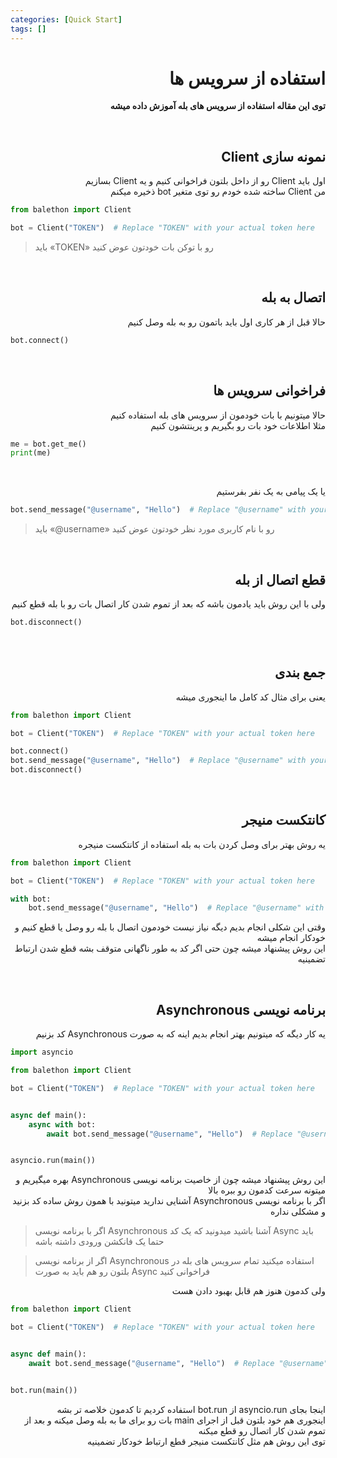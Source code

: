 ```yaml
---
categories: [Quick Start]
tags: []
---
```


<h1 align="right" dir="rtl">استفاده از سرویس ها</h1>

<p align="right" dir="rtl"><strong>توی این مقاله استفاده از سرویس های بله آموزش داده میشه</strong></p>

<p align="right" dir="rtl"><br/></p>

<h2 align="right" dir="rtl">نمونه سازی Client</h2>

<p align="right" dir="rtl">اول باید Client رو از داخل بلتون فراخوانی کنیم و یه Client بسازیم<br/>
من Client ساخته شده خودم رو توی متغیر bot ذخیره میکنم</p>

```python
from balethon import Client

bot = Client("TOKEN")  # Replace "TOKEN" with your actual token here
```

<blockquote>
<p>باید «TOKEN» رو با توکن بات خودتون عوض کنید</p>
</blockquote>

<p align="right" dir="rtl"><br/></p>

<h2 align="right" dir="rtl">اتصال به بله</h2>

<p align="right" dir="rtl">حالا قبل از هر کاری اول باید باتمون رو به بله وصل کنیم</p>

```python
bot.connect()
```

<p align="right" dir="rtl"><br/></p>

<h2 align="right" dir="rtl">فراخوانی سرویس ها</h2>

<p align="right" dir="rtl">حالا میتونیم با بات خودمون از سرویس های بله استفاده کنیم<br/>
مثلا اطلاعات خود بات رو بگیریم و پرینتشون کنیم</p>

```python
me = bot.get_me()
print(me)
```

<p align="right" dir="rtl"><br/></p>

<p align="right" dir="rtl">یا یک پیامی به یک نفر بفرستیم</p>

```python
bot.send_message("@username", "Hello")  # Replace "@username" with your actual username here
```

<blockquote>
<p>باید «@username» رو با نام کاربری مورد نظر خودتون عوض کنید</p>
</blockquote>

<p align="right" dir="rtl"><br/></p>

<h2 align="right" dir="rtl">قطع اتصال از بله</h2>

<p align="right" dir="rtl">ولی با این روش باید یادمون باشه که بعد از تموم شدن کار اتصال بات رو با بله قطع کنیم</p>

```python
bot.disconnect()
```

<p align="right" dir="rtl"><br/></p>

<h2 align="right" dir="rtl">جمع بندی</h2>

<p align="right" dir="rtl">یعنی برای مثال کد کامل ما اینجوری میشه</p>

```python
from balethon import Client

bot = Client("TOKEN")  # Replace "TOKEN" with your actual token here

bot.connect()
bot.send_message("@username", "Hello")  # Replace "@username" with your actual username here
bot.disconnect()
```

<p align="right" dir="rtl"><br/></p>

<h2 align="right" dir="rtl">کانتکست منیجر</h2>

<p align="right" dir="rtl">یه روش بهتر برای وصل کردن بات به بله استفاده از کانتکست منیجره</p>

```python
from balethon import Client

bot = Client("TOKEN")  # Replace "TOKEN" with your actual token here

with bot:
    bot.send_message("@username", "Hello")  # Replace "@username" with your actual username here
```

<p align="right" dir="rtl">
وقتی این شکلی انجام بدیم دیگه نیاز نیست خودمون اتصال با بله رو وصل یا قطع کنیم و خودکار انجام میشه<br>
این روش پیشنهاد میشه چون حتی اگر کد به طور ناگهانی متوقف بشه قطع شدن ارتباط تضمینیه
</p>

<p align="right" dir="rtl"><br/></p>

<h2 align="right" dir="rtl">برنامه نویسی Asynchronous</h2>

<p align="right" dir="rtl">یه کار دیگه که میتونیم بهتر انجام بدیم اینه که به صورت Asynchronous کد بزنیم</p>

```python
import asyncio

from balethon import Client

bot = Client("TOKEN")  # Replace "TOKEN" with your actual token here


async def main():
    async with bot:
        await bot.send_message("@username", "Hello")  # Replace "@username" with your actual username here


asyncio.run(main())
```

<p align="right" dir="rtl">این روش پیشنهاد میشه چون از خاصیت برنامه نویسی Asynchronous بهره میگیریم و میتونه سرعت کدمون رو ببره بالا<br/>
اگر با برنامه نویسی Asynchronous آشنایی ندارید میتونید با همون روش ساده کد بزنید و مشکلی نداره</p>

<blockquote>
<p>اگر با برنامه نویسی Asynchronous آشنا باشید میدونید که یک کد Async باید حتما یک فانکشن ورودی داشته باشه</p>
</blockquote>

<blockquote>
<p>اگر از برنامه نویسی Asynchronous استفاده میکنید تمام سرویس های بله در بلتون رو هم باید به صورت Async فراخوانی کنید</p>
</blockquote>

<p align="right" dir="rtl">ولی کدمون هنوز هم قابل بهبود دادن هست</p>

```python
from balethon import Client

bot = Client("TOKEN")  # Replace "TOKEN" with your actual token here


async def main():
    await bot.send_message("@username", "Hello")  # Replace "@username" with your actual username here


bot.run(main())
```

<p align="right" dir="rtl">
اینجا بجای asyncio.run از bot.run استفاده کردیم تا کدمون خلاصه تر بشه<br>
اینجوری هم خود بلتون قبل از اجرای main بات رو برای ما به بله وصل میکنه و بعد از تموم شدن کار اتصال رو قطع میکنه<br>
توی این روش هم مثل کانتکست منیجر قطع ارتباط خودکار تضمینیه
</p>
